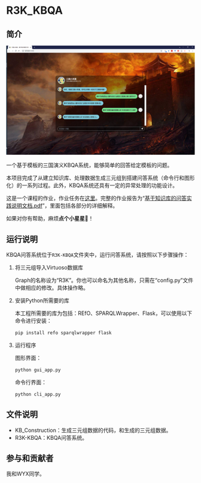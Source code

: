# R3K_KBQA
## 简介

![问答系统GUI界面](pics/gui.png)

一个基于模板的三国演义KBQA系统，能够简单的回答给定模板的问题。

本项目完成了从建立知识库、处理数据生成三元组到搭建问答系统（命令行和图形化）的一系列过程。此外，KBQA系统还具有一定的异常处理的功能设计。

这是一个课程的作业，作业任务在[这里](https://github.com/nju-websoft/NJU_KEPractice)。完整的作业报告为“[基于知识库的问答实践说明文档.pdf](基于知识库的问答实践说明文档.pdf)”，里面包括各部分的详细解释。

如果对你有帮助，麻烦**点个小星星🤣**！

## 运行说明

KBQA问答系统位于`R3K-KBQA`文件夹中，运行问答系统，请按照以下步骤操作：

1. 将三元组导入Virtuoso数据库

   Graph的名称设为“R3K”。你也可以命名为其他名称，只需在“config.py”文件中做相应的修改。具体操作略。

2. 安装Python所需要的库

   本工程所需要的库为包括：REfO、SPARQLWrapper、Flask，可以使用以下命令进行安装：

   ```bash
   pip install refo sparqlwrapper flask
   ```

3. 运行程序

   图形界面：

   ```bash
   python gui_app.py
   ```

   命令行界面：

   ```bash
   python cli_app.py
   ```

## 文件说明

- KB_Construction：生成三元组数据的代码，和生成的三元组数据。
- R3K-KBQA：KBQA问答系统。

## 参与和贡献者

我和WYX同学。